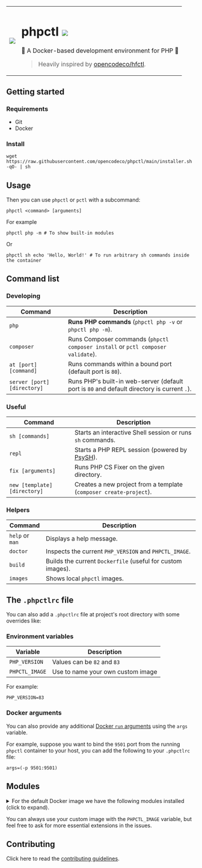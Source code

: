 <table>
  <tr>
    <td>
      <img src="https://github.com/opencodeco/phpctl/assets/183722/f241cca0-aa1d-4776-b4f7-ff17c3f11955">
    </td>
    <td>
      <h1>phpctl <a href="https://github.com/opencodeco/phpctl/actions/workflows/ci.yml"><img src="https://github.com/opencodeco/phpctl/actions/workflows/ci.yml/badge.svg"></a></h1>
      <p>🐳 A Docker-based development environment for PHP 🐘</p>
      <blockquote>Heavily inspired by <a href="https://github.com/opencodeco/hfctl">opencodeco/hfctl</a>.</blockquote>
    </td>
  </tr>
</table>

## Getting started

### Requirements
- Git
- Docker

### Install
```shell
wget https://raw.githubusercontent.com/opencodeco/phpctl/main/installer.sh -qO- | sh
```

## Usage
Then you can use `phpctl` or `pctl` with a subcommand:
```shell
phpctl <command> [arguments]
```

For example
```shell
phpctl php -m # To show built-in modules
```
Or
```shell
phpctl sh echo 'Hello, World!' # To run arbitrary sh commands inside the container
```

## Command list

### Developing
| Command                     | Description                                                                                 |
|-----------------------------|---------------------------------------------------------------------------------------------|
| `php`                       | **Runs PHP commands** (`phpctl php -v` or `phpctl php -m`).                                 |
| `composer`                  | Runs Composer commands (`phpctl composer install` or `pctl composer validate`).             |
| `at [port] [command]`       | Runs commands within a bound port (default port is `80`).                                   |
| `server [port] [directory]` | Runs PHP's built-in web-server (default port is `80` and default directory is current `.`). |

### Useful 
| Command                      | Description                                                            |
|------------------------------|------------------------------------------------------------------------|
| `sh [commands]`              | Starts an interactive Shell session or runs `sh` commands.             |
| `repl`                       | Starts a PHP REPL session (powered by [PsySH](https://psysh.org/)).    |
| `fix [arguments]`            | Runs PHP CS Fixer on the given directory.                              |
| `new [template] [directory]` | Creates a new project from a template (`composer create-project`).     |

### Helpers
| Command                      | Description                                                  |
|------------------------------|--------------------------------------------------------------|
| `help` or `man`              | Displays a help message.                                     |
| `doctor`                     | Inspects the current `PHP_VERSION` and `PHPCTL_IMAGE`.       |
| `build`                      | Builds the current `Dockerfile` (useful for custom images).  |
| `images`                     | Shows local `phpctl` images.                                 |

## The `.phpctlrc` file
You can also add a `.phpctlrc` file at project's root directory with some overrides like:

### Environment variables
| Variable       | Description                       |
|----------------|-----------------------------------|
| `PHP_VERSION`  | Values can be `82` and `83`       |
| `PHPCTL_IMAGE` | Use to name your own custom image |

For example:
```shell
PHP_VERSION=83
```

### Docker arguments

You can also provide any additional [Docker `run` arguments](https://docs.docker.com/engine/reference/commandline/run/#options) using the `args` variable.

For example, suppose you want to bind the `9501` port from the running `phpctl` container to your host,
you can add the following to your `.phpctlrc` file:
```shell
args=(-p 9501:9501)
```

## Modules
<details>
<summary>For the default Docker image we have the following modules installed (click to expand).</summary>
<pre>
[PHP Modules]
Core
curl
date
dom
filter
hash
iconv
igbinary
json
libxml
mbstring
msgpack
mysqlnd
openssl
pcntl
pcre
PDO
pdo_mysql
Phar
posix
random
readline
redis
Reflection
session
sockets
SPL
standard
swoole
tokenizer
xdebug
xml
xmlwriter
zend_test
zlib

[Zend Modules]
Xdebug
</pre>
</details>

You can always use your custom image with the `PHPCTL_IMAGE` variable, but feel free to ask for more essential extensions in the issues.

## Contributing

Click here to read the [contributing guidelines](CONTRIBUTING.md).
